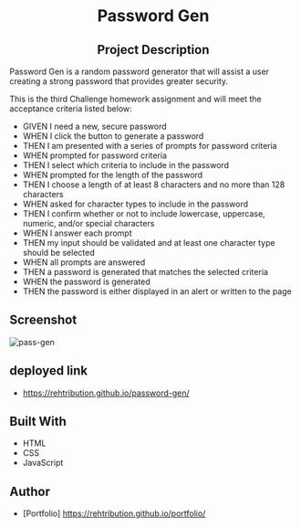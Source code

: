 <h1 align="center">Password Gen</h1>

<h2 align="center">Project Description</h2>
Password Gen is a random password generator that will assist a user creating a strong password that provides greater security.


This is the third Challenge homework assignment and will meet the acceptance criteria listed below:

- GIVEN I need a new, secure password
- WHEN I click the button to generate a password
- THEN I am presented with a series of prompts for password criteria
- WHEN prompted for password criteria
- THEN I select which criteria to include in the password
- WHEN prompted for the length of the password
- THEN I choose a length of at least 8 characters and no more than 128 characters
- WHEN asked for character types to include in the password
- THEN I confirm whether or not to include lowercase, uppercase, numeric, and/or special characters
- WHEN I answer each prompt
- THEN my input should be validated and at least one character type should be selected
- WHEN all prompts are answered
- THEN a password is generated that matches the selected criteria
- WHEN the password is generated
- THEN the password is either displayed in an alert or written to the page



## Screenshot

![pass-gen](https://user-images.githubusercontent.com/92597876/141696670-8d046e46-bee5-4d46-86b4-16db5d1051b6.JPG)

## deployed link
- https://rehtribution.github.io/password-gen/


## Built With

- HTML
- CSS
- JavaScript

## Author

- [Portfolio] https://rehtribution.github.io/portfolio/

